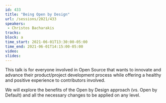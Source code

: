 ```yaml
---
id: 433
title: "Being Open by Design"
url: /sessions/2021/433
speakers:
 - Christos Bacharakis
tracks:
block: a
time_start: 2021-06-01T13:30:00-05:00
time_end: 2021-06-01T14:15:00-05:00
video:
slides:
---
```


This talk is for everyone involved in Open Source that wants to innovate and advance their product/project development process while offering a healthy and positive experience to contributors involved.

We will explore the benefits of the Open by Design approach (vs. Open by Default) and all the necessary changes to be applied on any level.
